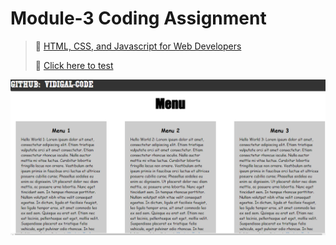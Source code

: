 
# Module-3 Coding Assignment

>🔶 <a href="https://www.coursera.org/learn/html-css-javascript-for-web-developers">HTML, CSS, and Javascript for Web Developers</a>
>
>🔶 <a href="https://vidigal-code.github.io/Module-3-Coding-Assignment/">Click here to test</a>
>

<img src="https://github.com/Vidigal-code/Coursera-Johns-Hopkins-University/blob/master/HTML-CSS-and-Javascript-for-Web-Developers/Module%203%20Coding%20Assignment/Lib/IMG/Module%203%20Coding%20Assignment.png">




